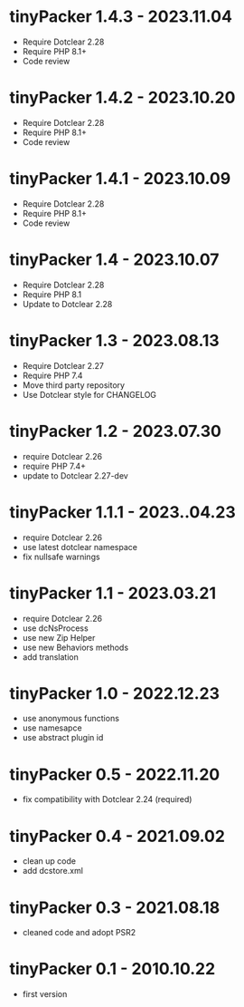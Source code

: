 tinyPacker 1.4.3 - 2023.11.04
===========================================================
* Require Dotclear 2.28
* Require PHP 8.1+
* Code review

tinyPacker 1.4.2 - 2023.10.20
===========================================================
* Require Dotclear 2.28
* Require PHP 8.1+
* Code review

tinyPacker 1.4.1 - 2023.10.09
===========================================================
* Require Dotclear 2.28
* Require PHP 8.1+
* Code review

tinyPacker 1.4 - 2023.10.07
===========================================================
* Require Dotclear 2.28
* Require PHP 8.1
* Update to Dotclear 2.28

tinyPacker 1.3 - 2023.08.13
===========================================================
* Require Dotclear 2.27
* Require PHP 7.4
* Move third party repository
* Use Dotclear style for CHANGELOG

tinyPacker 1.2 - 2023.07.30
===========================================================
* require Dotclear 2.26
* require PHP 7.4+
* update to Dotclear 2.27-dev

tinyPacker 1.1.1 - 2023..04.23
===========================================================
* require Dotclear 2.26
* use latest dotclear namespace
* fix nullsafe warnings

tinyPacker 1.1 - 2023.03.21
===========================================================
* require Dotclear 2.26
* use dcNsProcess
* use new Zip Helper
* use new Behaviors methods
* add translation

tinyPacker 1.0 - 2022.12.23
===========================================================
* use anonymous functions
* use namesapce
* use abstract plugin id

tinyPacker 0.5 - 2022.11.20
===========================================================
* fix compatibility with Dotclear 2.24 (required)

tinyPacker 0.4 - 2021.09.02
===========================================================
* clean up code
* add dcstore.xml

tinyPacker 0.3 - 2021.08.18
===========================================================
* cleaned code and adopt PSR2

tinyPacker 0.1 - 2010.10.22
===========================================================
* first version